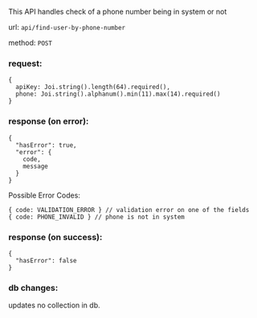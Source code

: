 This API handles check of a phone number being in system or not

url: `api/find-user-by-phone-number`

method: `POST`

### request: 
```
{
  apiKey: Joi.string().length(64).required(),
  phone: Joi.string().alphanum().min(11).max(14).required()
}
```

### response (on error):
```
{
  "hasError": true,
  "error": {
    code,
    message
  }
}
```
Possible Error Codes:
```
{ code: VALIDATION_ERROR } // validation error on one of the fields
{ code: PHONE_INVALID } // phone is not in system
```

### response (on success):
```
{
  "hasError": false
}
```

### db changes:
updates no collection in db.